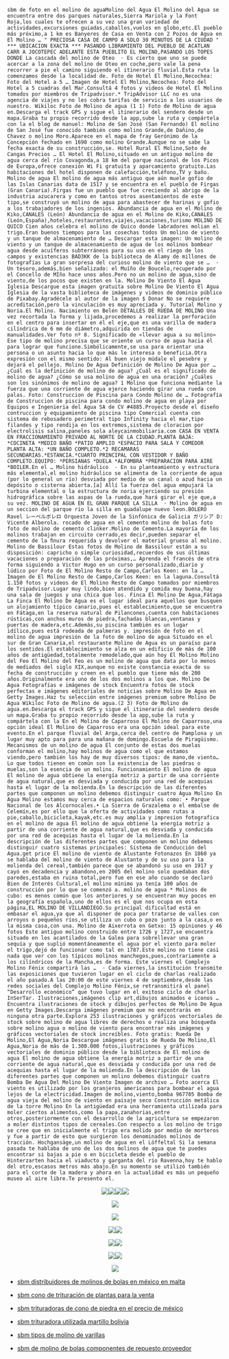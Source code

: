 
```
sbm de foto en el molino de aguaMolino del Agua El Molino del Agua se encuentra entre dos parques naturales,Sierra Mariola y la Font Roja,los cuales te ofrecen a su vez una gran variedad de actividades,excursiones guiadas,caballos,vuelos en globo,etc.El pueblo más próximo,a 1 km es Banyeres de Casa en Venta con 2 Pozos de Agua en El Molino … " PRECIOSA CASA DE CAMPO A SOLO 30 MINUTOS DE LA CIUDAD " *** UBICACION EXACTA *** PASANDO LIBRAMIENTO DEL PUEBLO DE ACATLAN CARR A JOCOTEPEC ADELANTE ESTA PUEBLITO EL MOLINO,PASANDO LOS TOPES DONDE La cascada del molino de Oteo  · Es cierto que uno se puede acercar a la zona del molino de Oteo en coche,pero vale la pena recorrer a pie el camino siguiendo el itinerario fluvial.Esta ruta la comenzamos desde la localidad de. Foto de Hotel El Molino,Necochea: Foto del Hotel a 5 … Imagen de Hotel El Molino,Necochea: Foto del Hotel a 5 cuadras del Mar.Consultá 4 fotos y videos de Hotel El Molino tomados por miembros de Tripadvisor.* TripAdvisor LLC no es una agencia de viajes y no les cobra tarifas de servicio a los usuarios de nuestro. Wikiloc Foto de Molino de agua (1 1) Foto de Molino de agua en.Descarga el track GPS y sigue el itinerario del sendero desde un mapa.Graba tu propio recorrido desde la app,sube la ruta y compártela con la el blog de manuel: Molino de San José (San Fernando) El molino de San José fue conocido también como molino Grande,de Dañino,de Chavez o molino Moro.Aparece en el mapa de fray Gerónimo de la Concepción fechado en 1690 como molino Grande.Aunque no se sabe la fecha exacta de su construcción,se. Hotel Rural El Molino,Soto de Cangas Precios … El Hotel El Molino,situado en un antiguo molino de agua cerca del río Covagonda,a 18 km del parque nacional de los Picos de Europa,ofrece conexión Wi Fi gratuita y aparcamiento gratuito.Las habitaciones del hotel disponen de calefacción,teléfono,TV y baño. Molino de agua El molino de agua más antiguo que aún muele gofio de las Islas Canarias data de 1517 y se encuentra en el pueblo de Firgas (Gran Canaria).Firgas fue un pueblo que fue creciendo al abrigo de la industria azucarera y como en tantos otros asentamientos de este tipo,se construyó un molino de agua para abastecer de harinas y gofio a los trabajadores de los ingenios. Abundancia de agua en el Molino de Kiko,CANALES (León) Abundancia de agua en el Molino de Kiko,CANALES (León,España),hoteles,restaurantes,viajes,vacaciones,turismo MOLINO DE QUICO Cien años celebra el molino de Quico donde labradores molian el trigo.Eran buenos tiempos para las cosechas todos Un molino de viento y un tanque de almacenamiento de … Descargar esta imagen: Un molino de viento y un tanque de almacenamiento de agua de los molinos bombear agua desde acuíferos subterráneos para su uso en el riego de los campos y existencias BAD3KK de la biblioteca de Alamy de millones de fotografías La gran sorpresa del curioso molino de viento que se …  · Un tesoro,además,bien señalizado: el Muíño de Boucelo,recuperado por el Concello de MIño hace unos años.Pero no un molino de agua,sino de viento,de los pocos que existen en la. Molino De Viento El Agua Iglesia Descargue esta imagen gratuita sobre Molino De Viento El Agua Iglesia de la vasta biblioteca de imágenes y videos de dominio público de Pixabay.Agradécele al autor de la imagen $ Donar No se requiere acreditación,pero la vinculación es muy apreciada y. Tutorial Molino y Noria.El Molino. Nacimiento en Belén DETALLES DE RUEDA DE MOLINO Una vez recortada la forma y lijada,procedemos a realizar la perforación en el centro para insertar en él el eje,que es una varilla de madera cilíndrica de 6 mm de diámetro,adquirida en tiendas de manualidades.Ver foto nº 8. Significado de «llevar agua a su molino» Ese tipo de molino precisa que se oriente un curso de agua hacia él para lograr que funcione.Simbólicamente,se usa para orientar una persona o un asunto hacia lo que más le interesa o beneficia.Otra expresión con el mismo sentido: Al buen viejo múdale el pesebre y dejará el pellejo. Molino De Agua Definición de Molino De Agua por … ¿Cuál es la definición de molino de agua? ¿Cuál es el significado de molino de agua? ¿Cómo se usa molino de agua en una oración? ¿Cuáles son los sinónimos de molino de agua? 1 Molino que funciona mediante la fuerza que una corriente de agua ejerce haciendo girar una rueda con palas. Foto: Construccion de Piscina para Condo Molino de … Fotografía de Construccion de piscina para condo molino de agua en playa por Equipos e Ingenieria del Agua SA de CV #4885.Proyecto desde el diseño contruccion y equipamiento de piscina tipo Comercial cuenta con sistema de rebosadero perimetral tipo Infinity hacia el mar,tipo filandes y tipo rendija en los extremos,sistema de cloracion por electrolisis salina,paneles sola aleycainmobiliaria.com CASA EN VENTA EN FRACCIONAMIENTO PRIVADO AL NORTE DE LA CIUDAD.PLANTA BAJA: *COCINETA *MEDIO BAÑO *PATIO AMPLIO *ESPACIO PARA SALA Y COMEDOR PLANTA ALTA: *UN BAÑO COMPLETO.*2 RECAMARAS SECUNDARIAS.*ESTANCIA.*CUARTO PRINCIPAL CON VESTIDOR Y BAÑO COMPLETO.EQUIPO: *PERSIANAS *DUELA *ALFOMBRA *PREPARACION PARA AIRE *BOILER.En el … Molino hidráulico  · En su planteamiento y estructura más elemental,el molino hidráulico se alimenta de la corriente de agua (por lo general un río) desviada por medio de un canal o azud hacia un depósito o cisterna abierta.[a] Allí la fuerza del agua empujará la turbina elemental o la estructura de noria ejerciendo su presión hidrográfica sobre las aspas de la rueda,que hará girar el eje que,a su vez. MOLINO DE AGUA EN EL GRAN PARQUE LA SILLA  · Molino de agua en un seccion del parque rio la silla en guadalupe nuevo leon.BOLERO Ravel レーベルボレロ Orquesta Joven de la Sinfónica de Galicia ガリシア D: Vicente Alberola. rocado de agua en el cemento molino de bolas foto foto de molino de cemento clinker.Molino de Cemento.La mayoría de los molinos trabajan en circuito cerrado,es decir,pueden separar el cemento de la ﬁnura requerida y devolver el material grueso al molino. Molino de Bassilour Estas fotos de Molino de Bassilour están a su disposición: capricho o simple curiosidad,recuerdos de sus últimas vacaciones o preparación de las próximas,… Aprenda el francés de otra forma siguiendo a Victor Hugo en un curso personalizado,diario y lúdico por Foto de El Molino Resto de Campo,Carlos Keen: en la … Imagen de El Molino Resto de Campo,Carlos Keen: en la laguna.Consultá 1.150 fotos y videos de El Molino Resto de Campo tomados por miembros de Tripadvisor.Lugar muy lindo,bien atendido y comida muy buena,hay una sala de juegos y una chica que los. Finca El Molino De Agua,Fátaga La Finca El Molino De Agua es el lugar ideal para aquellos que busquen un alojamiento típico canario,pues el establecimiento,que se encuentra en Fátaga,en la reserva natural de Pilancones,cuenta con habitaciones rústicas,con anchos muros de piedra,fachadas blancas,ventanas y puertas de madera,etc.Además,su piscina también es un lugar idílico,pues está rodeada de palmeras y. impresión de foto en el molino de agua impresión de la foto de molino de agua Situado en el sur de Gran Canaria,el restaurante Molino de Agua es un paraíso para los sentidos.El establecimiento se alza en un edificio de más de 100 años de antigüedad,totalmente remodelado,que aún hoy El Molino Molino del Feo El Molino del Feo es un molino de agua que data por lo menos de mediados del siglo XIX,aunque no existe constancia exacta de su fecha de construcción y creen en el pueblo que tiene más de 200 años.Originalmente era uno de los dos molinos a los que. Molino De Agua Fotografías e imágenes de stock Encuentra fotos de stock perfectas e imágenes editoriales de noticias sobre Molino De Agua en Getty Images.Haz tu selección entre imágenes premium sobre Molino De Agua Wikiloc Foto de Molino de agua.(2 3) Foto de Molino de agua.en.Descarga el track GPS y sigue el itinerario del sendero desde un mapa.Graba tu propio recorrido desde la app,sube la ruta y compártela con la En el Molino de Caparroso El Molino de Caparroso,una opción ideal El Molino de Caparroso era una opción ideal para este evento.En el parque fluvial del Arga,cerca del centro de Pamplona y un lugar muy apto para para una mañana de domingo.Escuela de Piragüismo. Mecanismos de un molino de agua El conjunto de estas dos muelas conforman el molino,hay molinos de agua como el que estamos viendo,pero también los hay de muy diversos tipos: de mano,de viento… Lo que todos tienen en común son la existencia de las piedras o muelas,son la esencia de un molino. Funcionamiento El molino de agua El molino de agua obtiene la energía motriz a partir de una corriente de agua natural,que es desviada y conducida por una red de acequias hasta el lugar de la molienda.En la descripción de las diferentes partes que componen un molino debemos distinguir cuatro Agua Molino En Agua Molino estamos muy cerca de espacios naturales como: • Parque Nacional de los Alcornocales.• La Sierra de Grazalema o el embalse de Celemín,es por ello que la oferta de actividades como rutas a pie,caballo,bicicleta,kayak,etc.es muy amplia y impresion fotografica en el molino de agua El molino de agua obtiene la energía motriz a partir de una corriente de agua natural,que es desviada y conducida por una red de acequias hasta el lugar de la molienda.En la descripción de las diferentes partes que componen un molino debemos distinguir cuatro sistemas principales: Sistema de Conducción del Agua.get price El molino de viento de Alustante Fotonazos En 1860 ya se hablaba del molino de viento de Alustante y de su uso para la molienda del cereal,también parece que se abandonó su uso en 1917 y cayó en decadencia y abandono,en 2005 del molino solo quedaban dos paredes,estaba en ruina total,pero fue en ese año cuando se declaró Bien de Interés Cultural,el molino mínimo ya tenía 100 años de construcción por lo que se comenzó a. molino de agua * Molinos de cubo: es menos común que los anteriores y se encuentran muy pocos en la geografía española,uno de ellos es el que nos ocupa en esta página,EL MOLINO DE VILLANDIEGO.Su principal dificultad está en embasar el agua,ya que al disponer de poca por tratarse de valles con arroyos o pequeños ríos,se utiliza un cubo o pozo junto a la casa,o en la misma casa,con una. Molino de Aixerrota en Getxo: 15 opiniones y 46 fotos Este antiguo molino construido entre 1726 y 1727,se encuentra situado en los acantilados de la Galea para sobrellevar una gran sequía y que suplió momentáneamente el agua por el viento para moler el trigo,dejó de funcionar como tal en 1787.Este molino no tiene casi nada que ver con los típicos molinos manchegos,pues,contrariamente a los cilíndricos de la Mancha,es de forma. Este viernes el Complejo Molino Fénix compartirá las …  · Cada viernes,la institución transmite las exposiciones que tuvieron lugar en el ciclo de charlas realizado el año pasado.A las 20:00 de este viernes 4 de septiembre,desde las redes sociales del Complejo Molino Fénix,se retransmitirá el panel “Desarrollo económico” que tuvo lugar en el exitoso ciclo de charlas InSerTar. Ilustraciones,imágenes clip art,dibujos animados e iconos … Encuentra ilustraciones de stock y dibujos perfectos de Molino De Agua en Getty Images.Descarga imágenes premium que no encontrarás en ninguna otra parte.Explora 253 ilustraciones y gráficos vectoriales de stock sobre molino de agua libres de derechos o realiza una búsqueda sobre molino agua o molino de viento para encontrar más imágenes y gráficos vectoriales de stock increíbles. Foto gratis: Rueda De Molino,El Agua,Noria Descargue imágenes gratis de Rueda De Molino,El Agua,Noria de más de 1.300.000 fotos,ilustraciones y gráficos vectoriales de dominio público desde la biblioteca de El molino de agua El molino de agua obtiene la energía motriz a partir de una corriente de agua natural,que es desviada y conducida por una red de acequias hasta el lugar de la molienda.En la descripción de las diferentes partes que componen un molino debemos distinguir cuatro Bomba De Agua Del Molino De Viento Imagen de archivo … Foto acerca El viento es utilizado por los granjeros americanos para bombear el agua lejos de la electricidad.Imagen de molino,viento,bomba 967705 Bomba de agua vieja del molino de viento en paisaje seco Construcción metálica de la torre Molino En la antigüedad era una herramienta utilizada para moler ciertos alimentos,como la papa,zanahorias,entre otros,posteriormente con el desarrollo de la agricultura se empezaron a moler distintos tipos de cereales.Con respecto a los molino de trigo se cree que en inicialmente el trigo era molido por medio de morteros y fue a partir de esto que surgieron los denominados molinos de tracción. Hochgansäge,un molino de agua en el Löffeltal Si la semana pasada te hablaba de uno de los dos molinos de agua que te puedes encontrar si bajas a pie o en bicicleta desde el pueblo de Hinterzarten hacia el viaducto y garganta del río Ravenna,hoy te hablo del otro,escasos metros más abajo.En su momento se utilizó también para el corte de la madera y ahora en la actualidad es más un pequeño museo al aire libre.Te presento el. 
```

<div align="center">

<a href="https://es-mill.shibang-china.com/github&k=sbm+de+foto+en+el+molino+de+agua"><img src="https://static.shibang-china.com/es/mill/index.jpg"></a><a href="https://es-mill.shibang-china.com/materials.htmlgithub&k=sbm+de+foto+en+el+molino+de+agua"><img src="https://static.shibang-china.com/es/mill/materials.jpg"></a><a href="https://es-mill.shibang-china.com/about.htmlgithub&k=sbm+de+foto+en+el+molino+de+agua"><img src="https://static.shibang-china.com/es/mill/about.jpg"></a><a href="https://es-mill.shibang-china.com/contact.htmlgithub&k=sbm+de+foto+en+el+molino+de+agua"><img src="https://static.shibang-china.com/es/mill/contact.jpg"></a>

<a href="https://es-mill.shibang-china.com/github&k=sbm+de+foto+en+el+molino+de+agua"><img src="https://static.shibang-china.com/es/mill/banner.jpg"></a>

<a href="https://swt.shibang-china.com/github&k=sbm+de+foto+en+el+molino+de+agua"><img src="https://static.shibang-china.com/es/mill/chat.jpg"></a>

<a href="https://es-mill.shibang-china.com/products/vertical-roller-mill.htmlgithub&k=sbm+de+foto+en+el+molino+de+agua"><img src="https://static.shibang-china.com/es/mill/vertical.jpg"></a><a href="https://es-mill.shibang-china.com/products/raymond-mill.htmlgithub&k=sbm+de+foto+en+el+molino+de+agua"><img src="https://static.shibang-china.com/es/mill/raymond.jpg"></a>

<a href="https://es-mill.shibang-china.com/products/ultrafine-grinding-mill.htmlgithub&k=sbm+de+foto+en+el+molino+de+agua"><img src="https://static.shibang-china.com/es/mill/ultrafine.jpg"></a><a href="https://es-mill.shibang-china.com/products/trapezium-grinding-mill.htmlgithub&k=sbm+de+foto+en+el+molino+de+agua"><img src="https://static.shibang-china.com/es/mill/trapezium.jpg"></a>

<a href="https://es-mill.shibang-china.com/products/ball-mill.htmlgithub&k=sbm+de+foto+en+el+molino+de+agua"><img src="https://static.shibang-china.com/es/mill/ball.jpg"></a><a href="https://es-mill.shibang-china.com/products/hammer-mill.htmlgithub&k=sbm+de+foto+en+el+molino+de+agua"><img src="https://static.shibang-china.com/es/mill/hammer.jpg"></a>

<a href="https://swt.shibang-china.com/github&k=sbm+de+foto+en+el+molino+de+agua"><img src="https://static.shibang-china.com/es/mill/case.jpg"></a>

</div>


* [sbm distribuidores de molinos de bolas en méxico en malta](sbm%20distribuidores%20de%20molinos%20de%20bolas%20en%20m%C3%A9xico%20en%20malta.md)

* [sbm cono de trituración de plantas para la venta](sbm%20cono%20de%20trituraci%C3%B3n%20de%20plantas%20para%20la%20venta.md)

* [sbm trituradoras de cono de piedra en el precio de méxico](sbm%20trituradoras%20de%20cono%20de%20piedra%20en%20el%20precio%20de%20m%C3%A9xico.md)

* [sbm trituradora utilizada martillo bolivia](sbm%20trituradora%20utilizada%20martillo%20bolivia.md)

* [sbm tipos de molino de varillas](sbm%20tipos%20de%20molino%20de%20varillas.md)

* [sbm de molino de bolas componentes de repuesto proveedor](sbm%20de%20molino%20de%20bolas%20componentes%20de%20repuesto%20proveedor.md)